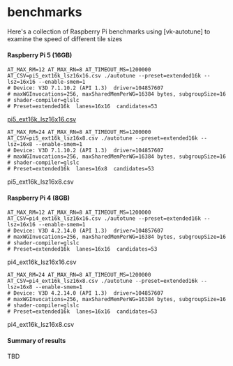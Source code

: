 # benchmarks
Here's a collection of Raspberry Pi benchmarks using [vk-autotune] to examine the speed of different tile sizes

#### Raspberry Pi 5 (16GB)
```shell
AT_MAX_RM=12 AT_MAX_RN=8 AT_TIMEOUT_MS=1200000 AT_CSV=pi5_ext16k_lsz16x16.csv ./autotune --preset=extended16k --lsz=16x16 --enable-smem=1
# Device: V3D 7.1.10.2 (API 1.3)  driver=104857607
# maxWGInvocations=256, maxSharedMemPerWG=16384 bytes, subgroupSize=16
# shader-compiler=glslc
# Preset=extended16k  lanes=16x16  candidates=53
```
[pi5_ext16k_lsz16x16.csv](pi5_ext16k_lsz16x16.csv)

```shell
AT_MAX_RM=24 AT_MAX_RN=8 AT_TIMEOUT_MS=1200000 AT_CSV=pi5_ext16k_lsz16x8.csv ./autotune --preset=extended16k --lsz=16x8 --enable-smem=1
# Device: V3D 7.1.10.2 (API 1.3)  driver=104857607
# maxWGInvocations=256, maxSharedMemPerWG=16384 bytes, subgroupSize=16
# shader-compiler=glslc
# Preset=extended16k  lanes=16x8  candidates=53
```
pi5_ext16k_lsz16x8.csv

#### Raspberry Pi 4 (8GB)
```shell
AT_MAX_RM=12 AT_MAX_RN=8 AT_TIMEOUT_MS=1200000 AT_CSV=pi4_ext16k_lsz16x16.csv ./autotune --preset=extended16k --lsz=16x16 --enable-smem=1
# Device: V3D 4.2.14.0 (API 1.3)  driver=104857607
# maxWGInvocations=256, maxSharedMemPerWG=16384 bytes, subgroupSize=16
# shader-compiler=glslc
# Preset=extended16k  lanes=16x16  candidates=53
```
pi4_ext16k_lsz16x16.csv

```shell
AT_MAX_RM=24 AT_MAX_RN=8 AT_TIMEOUT_MS=1200000 AT_CSV=pi4_ext16k_lsz16x8.csv ./autotune --preset=extended16k --lsz=16x8 --enable-smem=1
# Device: V3D 4.2.14.0 (API 1.3)  driver=104857607
# maxWGInvocations=256, maxSharedMemPerWG=16384 bytes, subgroupSize=16
# shader-compiler=glslc
# Preset=extended16k  lanes=16x16  candidates=53
```
pi4_ext16k_lsz16x8.csv

#### Summary of results
TBD
